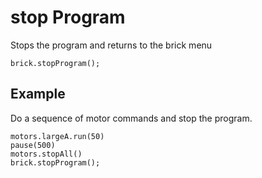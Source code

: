 # stop Program

Stops the program and returns to the brick menu

```sig
brick.stopProgram();
```

## Example

Do a sequence of motor commands and stop the program.

```blocks
motors.largeA.run(50)
pause(500)
motors.stopAll()
brick.stopProgram();
```